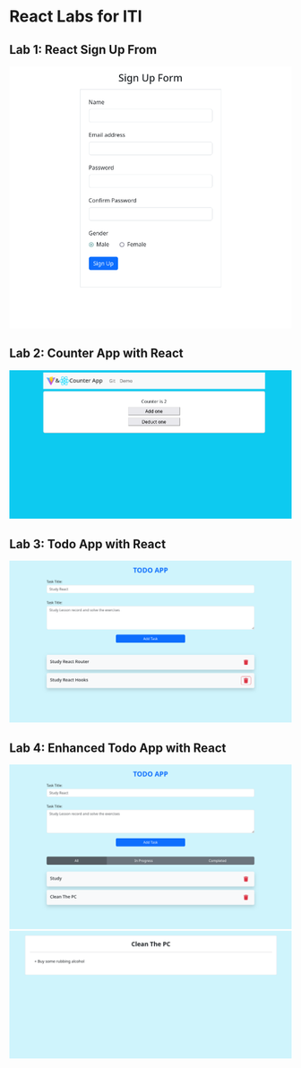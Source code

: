 # React Labs for ITI

## Lab 1: React Sign Up From

<p align="center">
  <a href="./01-LabOne/my-app/">
    <img src="./01-LabOne/Output-Screenshot.png" width="600" />
  </a>
</p>

## Lab 2: Counter App with React

<p align="center">
  <a href="./02-LabTwo/counter-app/">
    <img src="./02-LabTwo/lab2-Output-Screenshot.png" width="600" />
  </a>
</p>

## Lab 3: Todo App with React

<p align="center">
  <a href="./03-LabThree/todo-app/">
    <img src="./03-LabThree/lab3-Output-Screenshot.png" width="600" />
  </a>
</p>

## Lab 4: Enhanced Todo App with React

<p align="center">
  <a href="./04-LabFour/todo-app-v1.2/">
    <img src="./04-LabFour/lab4-Output-Screenshot-1.png" width="600" />
    <br>
    <img src="./04-LabFour/lab4-Output-Screenshot-2.png" width="600" />
  </a>
</p>

